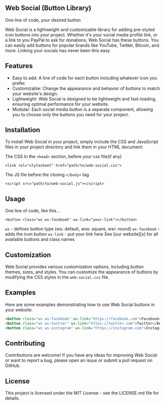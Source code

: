 ## Web Social (Button Library)
One line of code, your desired button

Web Social is a lightweight and customizable library for adding pre-styled icon buttons into your project.
Whether it's your social media profile link, or a link to you PayPal to ask for donations, Web Social has these buttons.
You can easily add buttons for popular brands like YouTube, Twitter, Bitcoin, and more. Linking your socials has never been this easy

## Features

- Easy to add: A line of code for each button including whatever icon you prefer.
- Customizable: Change the appearance and behavior of buttons to match your website's design.
- Lightweight: Web Social is designed to be lightweight and fast-loading, ensuring optimal performance for your website.
- Modular: Each social media button is a separate component, allowing you to choose only the buttons you need for your project.

## Installation

To install Web Social in your project, simply include the CSS and JavaScript files in your project directory and link them in your HTML document:

The CSS In the `<head>` section, before your css file(if any)
```
<link rel="stylesheet" href="path/to/web-social.css">
```

The JS file before the closing `</body>` tag
```
<script src="path/to/web-social.js"></script>
```

## Usage
One line of code, like this...

```
<button class="ws ws-facebook" ws-link="your-link"></button>
```

`ws` - defines button type
(ws: default, wss: square, wsr: round)
`ws-facebook` - adds the icon button
`ws-link` - put your link here
See [our website][s] for all available buttons and class names

## Customization

Web Social provides various customization options, including button themes, sizes, and styles. You can customize the appearance of buttons by modifying the CSS styles in the `web-social.css` file.

## Examples

Here are some examples demonstrating how to use Web Social buttons in your website:

```html
<button class="ws ws-facebook" ws-link="https://facebook.com">Facebook</button>
<button class="ws ws-twitter" ws-link="https://twitter.com">Twitter</button>
<button class="ws ws-instagram" ws-link="https://instagram.com">Instagram</button>
```

## Contributing

Contributions are welcome! If you have any ideas for improving Web Social or want to report a bug, please open an issue or submit a pull request on GitHub.

## License

This project is licensed under the MIT License - see the LICENSE.md file for details.
```
